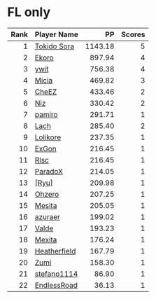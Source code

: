 # FL only
| Rank | Player Name |  PP  | Scores |
| ----:|:----------- | ----:| ------:|
| 1 | [Tokido Sora](https://osu.ppy.sh/u/4000005) | 1143.18 | 5 |
| 2 | [Ekoro](https://osu.ppy.sh/u/284905) | 897.94 | 4 |
| 3 | [ywit](https://osu.ppy.sh/u/4459864) | 756.38 | 4 |
| 4 | [Micia](https://osu.ppy.sh/u/131118) | 469.82 | 3 |
| 5 | [CheEZ](https://osu.ppy.sh/u/272117) | 433.46 | 2 |
| 6 | [Niz](https://osu.ppy.sh/u/1833186) | 330.42 | 2 |
| 7 | [pamiro](https://osu.ppy.sh/u/2095634) | 291.71 | 1 |
| 8 | [Lach](https://osu.ppy.sh/u/2108620) | 285.40 | 2 |
| 9 | [Lolikore](https://osu.ppy.sh/u/1471815) | 237.35 | 1 |
| 10 | [ExGon](https://osu.ppy.sh/u/214187) | 216.45 | 1 |
| 11 | [Rlsc](https://osu.ppy.sh/u/2110845) | 216.45 | 1 |
| 12 | [ParadoX](https://osu.ppy.sh/u/3424394) | 214.05 | 1 |
| 13 | [[Ryu]](https://osu.ppy.sh/u/561879) | 209.98 | 1 |
| 14 | [Ohzero](https://osu.ppy.sh/u/646264) | 207.25 | 1 |
| 15 | [Mesita](https://osu.ppy.sh/u/201459) | 205.05 | 1 |
| 16 | [azuraer](https://osu.ppy.sh/u/145851) | 199.02 | 1 |
| 17 | [Valde](https://osu.ppy.sh/u/208531) | 193.23 | 1 |
| 18 | [Mexita](https://osu.ppy.sh/u/1800183) | 176.24 | 1 |
| 19 | [Heatherfield](https://osu.ppy.sh/u/296087) | 167.79 | 1 |
| 20 | [Zumi](https://osu.ppy.sh/u/1333751) | 158.30 | 1 |
| 21 | [stefano1114](https://osu.ppy.sh/u/3576366) | 86.90 | 1 |
| 22 | [EndlessRoad](https://osu.ppy.sh/u/946985) | 36.13 | 1 |
